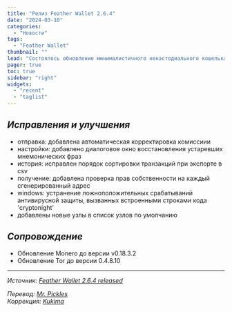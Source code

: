 ```yaml
---
title: "Релиз Feather Wallet 2.6.4"
date: "2024-03-10"
categories:
  - "Новости"
tags:
  - "Feather Wallet"
thumbnail: ""  
lead: "Состоялось обновление минималистичного некастодиального кошелька по типу Electrum, Feather Wallet, до версии 2.6.4"
pager: true
toc: true
sidebar: "right"
widgets:
  - "recent"
  - "taglist"
---
```


## _Исправления и улучшения_

- отправка: добавлена автоматическая корректировка комиссиии
- настройки: добавлено диалоговое окно восстановления устаревших мнемонических фраз
- история: исправлен порядок сортировки транзакций при экспорте в csv
- получение: добавлена проверка прав собственности на каждый сгенерированный адрес
- windows: устранение ложноположительных срабатываний антивирусной защиты, вызванных встроенными строками кода 'cryptonight'
- добавлены новые узлы в список узлов по умолчанию


## _Сопровождение_

- Обновление Monero до версии v0.18.3.2
- Обновление Tor до версии 0.4.8.10

---

_Источник: [Feather Wallet 2.6.4 released](https://featherwallet.org/changelog/)_

_Перевод: [Mr. Pickles](https://t.me/v1docq47)_  
_Коррекция: [Kukima](https://t.me/Kukima)_

